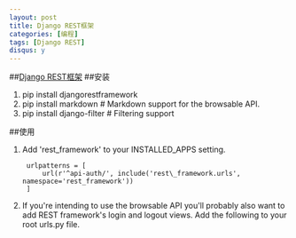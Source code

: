```yaml
---
layout: post
title: Django REST框架
categories: [编程]
tags: [Django REST]
disqus: y
---
```


##[Django REST框架](http://www.django-rest-framework.org/)
##安装
1. pip install djangorestframework
2. pip install markdown  # Markdown support for the browsable API.
3. pip install django-filter  # Filtering support

##使用
1. Add 'rest\_framework' to your INSTALLED\_APPS setting.
            
        urlpatterns = [
            url(r'^api-auth/', include('rest\_framework.urls',  namespace='rest_framework'))
        ]
       

2. If you're intending to use the browsable API you'll probably also want to add REST framework's login and logout views. Add the following to your root urls.py file.
